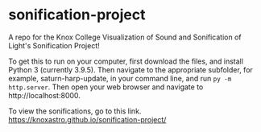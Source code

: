 # sonification-project
A repo for the Knox College Visualization of Sound and Sonification of Light's Sonification Project!


To get this to run on your computer, first download the files, and install Python 3 (currently 3.9.5). Then navigate to the appropriate subfolder, for example, saturn-harp-update, in your command line, and run `py -m http.server`. Then open your web browser and navigate to http://localhost:8000.

To view the sonifications, go to this link. https://knoxastro.github.io/sonification-project/
